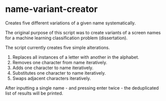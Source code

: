 # name-variant-creator
Creates five different variations of a given name systematically. 

The original purpose of this script was to create variants of a screen names for a machine learning classification problem (dissertation). 

The script currently creates five simple alterations. 

1. Replaces all instances of a letter with another in the alphabet.
2. Removes one character from name iteratively.
3. Adds one character to name iteratively.
4. Substitutes one character to name iteratively.
5. Swaps adjacent characters iteratively.

After inputting a single name - and pressing enter twice - the deduplicated list of results will be printed. 
